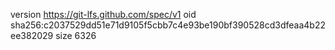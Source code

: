 version https://git-lfs.github.com/spec/v1
oid sha256:c2037529dd51e71d9105f5cbb7c4e93be190bf390528cd3dfeaa4b22ee382029
size 6326
